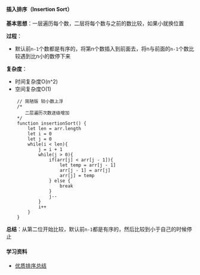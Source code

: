 #### 插入排序（Insertion Sort）

**基本思想**：一层遍历每个数，二层将每个数与之前的数比较，如果小就换位置

**过程**：
- 默认前`n-1`个数都是有序的，将第n个数插入到前面去，将n与前面的`n-1`个数比较遇到比n小的数停下来

**复杂度**：
- 时间复杂度O(n^2)
- 空间复杂度O(1)

```
    // 简陋版 较小数上浮
    /*
       二层遍历次数逐级增加
    */
    function insertionSort() {
        let len = arr.length
        let i = 0
        let j = 0
        while(i < len){
            j = i + 1
            while(j > 0){
                if(arr[j] < arr[j - 1]){
                    let temp = arr[j - 1]
                    arr[j - 1] = arr[j]
                    arr[j] = temp
                } else {
                    break
                }
                j--
            }
            i++
        }
    }
```

**总结**：从第二位开始比较，默认前`n-1`都是有序的，然后比较到小于自己的时候停止

#### 学习资料
- [优质排序总结](https://www.cnblogs.com/xiaohuiduan/p/11188304.html)